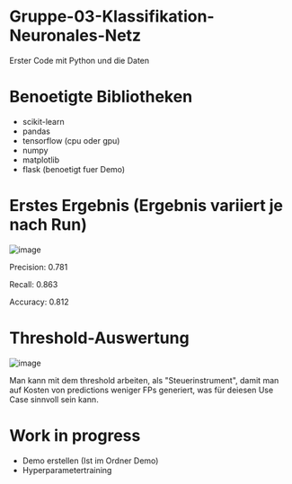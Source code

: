 # Gruppe-03-Klassifikation-Neuronales-Netz

Erster Code mit Python und die Daten

# Benoetigte Bibliotheken
- scikit-learn
- pandas
- tensorflow (cpu oder gpu)
- numpy
- matplotlib
- flask (benoetigt fuer Demo)

# Erstes Ergebnis (Ergebnis variiert je nach Run)

![image](https://user-images.githubusercontent.com/116145963/216841121-0a8cfe52-717a-4e8d-8ba4-6e289f7c4b12.png)

Precision: 0.781

Recall: 0.863

Accuracy: 0.812

# Threshold-Auswertung

![image](https://user-images.githubusercontent.com/116145963/217063150-9f0ebbfb-2dfc-4796-8f7a-00198e368c35.png)

Man kann mit dem threshold arbeiten, als "Steuerinstrument", damit man auf Kosten von predictions weniger FPs generiert, was für deiesen Use Case sinnvoll sein kann.

# Work in progress
- Demo erstellen (Ist im Ordner Demo)
- Hyperparametertraining
